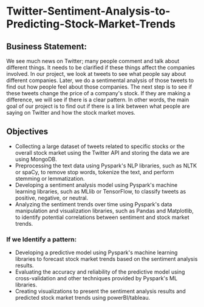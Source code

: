 # Twitter-Sentiment-Analysis-to-Predicting-Stock-Market-Trends
## Business Statement:
We see much news on Twitter; many people comment and talk about different things. It needs to be clarified if these things affect the companies involved. In our project, we look at tweets to see what people say about different companies. Later, we do a sentimental analysis of those tweets to find out how people feel about those companies. The next step is to see if these tweets change the price of a company's stock. If they are making a difference, we will see if there is a clear pattern. In other words, the main goal of our project is to find out if there is a link between what people are saying on Twitter and how the stock market moves. 

## Objectives
- Collecting a large dataset of tweets related to specific stocks or the overall stock market using the Twitter API and storing the data we are using MongoDB.​
- Preprocessing the text data using Pyspark's NLP libraries, such as NLTK or spaCy, to remove stop words, tokenize the text, and perform stemming or lemmatization.​
- Developing a sentiment analysis model using Pyspark's machine learning libraries, such as MLlib or TensorFlow, to classify tweets as positive, negative, or neutral.​
- Analyzing the sentiment trends over time using Pyspark's data manipulation and visualization libraries, such as Pandas and Matplotlib, to identify potential correlations between sentiment and stock market trends.
### If we Identify a pattern:​
- Developing a predictive model using Pyspark's machine learning libraries to forecast stock market trends based on the sentiment analysis results.​
- Evaluating the accuracy and reliability of the predictive model using cross-validation and other techniques provided by Pyspark's ML libraries.​
- Creating visualizations to present the sentiment analysis results and predicted stock market trends using powerBI/tableau.
